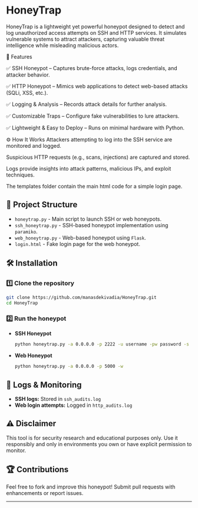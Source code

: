 # HoneyTrap
HoneyTrap is a lightweight yet powerful honeypot designed to detect and log unauthorized access attempts on SSH and HTTP services. It simulates vulnerable systems to attract attackers, capturing valuable threat intelligence while misleading malicious actors.

🚀 Features

✅ SSH Honeypot – Captures brute-force attacks, logs credentials, and attacker behavior.

✅ HTTP Honeypot – Mimics web applications to detect web-based attacks (SQLi, XSS, etc.).

✅ Logging & Analysis – Records attack details for further analysis.

✅ Customizable Traps – Configure fake vulnerabilities to lure attackers.

✅ Lightweight & Easy to Deploy – Runs on minimal hardware with Python.

⚙️ How It Works
Attackers attempting to log into the SSH service are monitored and logged.

Suspicious HTTP requests (e.g., scans, injections) are captured and stored.

Logs provide insights into attack patterns, malicious IPs, and exploit techniques.

The templates folder contain the main html code for a simple login page.


## 📂 Project Structure

- `honeytrap.py` - Main script to launch SSH or web honeypots.
- `ssh_honeytrap.py` - SSH-based honeypot implementation using `paramiko`.
- `web_honeytrap.py` - Web-based honeypot using `Flask`.
- `login.html` - Fake login page for the web honeypot.

## 🛠️ Installation

### 1️⃣ Clone the repository

```bash
git clone https://github.com/manasdekivadia/HoneyTrap.git
cd HoneyTrap
```
### 2️⃣ Run the honeypot

- **SSH Honeypot**
  ```bash
  python honeytrap.py -a 0.0.0.0 -p 2222 -u username -pw password -s
  ```
- **Web Honeypot**
  ```bash
  python honeytrap.py -a 0.0.0.0 -p 5000 -w
  ```

## 📜 Logs & Monitoring

- **SSH logs:** Stored in `ssh_audits.log`
- **Web login attempts:** Logged in `http_audits.log`

## ⚠️ Disclaimer

This tool is for security research and educational purposes only. Use it responsibly and only in environments you own or have explicit permission to monitor.

## 🏆 Contributions

Feel free to fork and improve this honeypot! Submit pull requests with enhancements or report issues.

---



